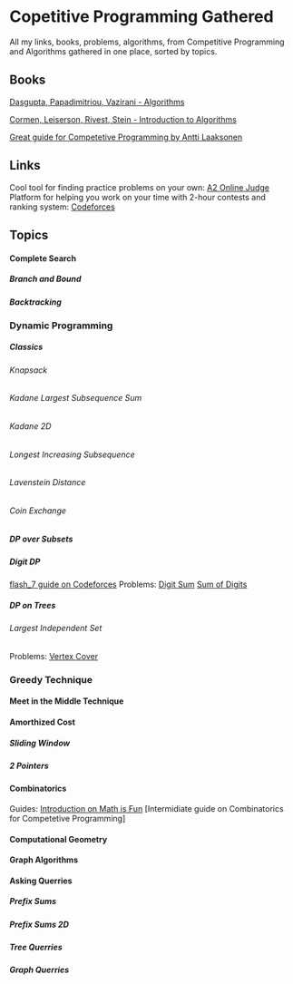 # Copetitive Programming Gathered
All my links, books, problems, algorithms, from Competitive Programming and Algorithms gathered in one place, sorted by topics.
## Books
[Dasgupta, Papadimitriou, Vazirani - Algorithms](http://algorithmics.lsi.upc.edu/docs/Dasgupta-Papadimitriou-Vazirani.pdf)

[Cormen, Leiserson, Rivest, Stein - Introduction to Algorithms](http://index-of.co.uk/Algorithms/Introduction%20to%20Algorithms%203rd%20Edition%20Sep%202010.pdf)

[Great guide for Competetive Programming by Antti Laaksonen](https://github.com/pllk/cphb/)

## Links

Cool tool for finding practice problems on your own:  [A2 Online Judge](https://a2oj.com/categories)
Platform for helping you work on your time with 2-hour contests and ranking system: [Codeforces](https://codeforces.com/contests)

## Topics

#### Complete Search
##### Branch and Bound
##### Backtracking
### Dynamic Programming
##### Classics
###### Knapsack
###### Kadane Largest Subsequence Sum
###### Kadane 2D
###### Longest Increasing Subsequence
###### Lavenstein Distance
###### Coin Exchange
##### DP over Subsets
##### Digit DP 
[flash_7 guide on Codeforces](https://codeforces.com/blog/entry/53960)
Problems:
[Digit Sum](https://www.spoj.com/problems/PR003004/)
[Sum of Digits](https://www.spoj.com/problems/CPCRC1C/)
##### DP on Trees
###### Largest Independent Set
Problems:
[Vertex Cover](https://www.spoj.com/problems/PT07X/)

### Greedy Technique 

#### Meet in the Middle Technique

#### Amorthized Cost
##### Sliding Window
##### 2 Pointers

#### Combinatorics
Guides:
[Introduction on Math is Fun](https://www.mathsisfun.com/combinatorics/combinations-permutations.html)
[Intermidiate guide on Combinatorics for Competetive Programming]

#### Computational Geometry

#### Graph Algorithms

#### Asking Querries
##### Prefix Sums
##### Prefix Sums 2D
##### Tree Querries
##### Graph Querries
